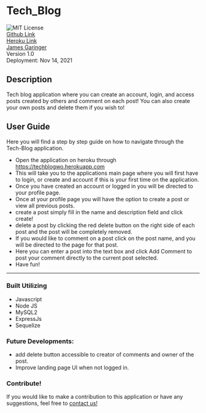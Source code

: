 # Tech_Blog
![MIT License](https://img.shields.io/apm/l/PACK?style=plastic)  
<a href="https://github.com/originator1/Tech_Blog" target="_blank">Github Link</a> \
<a href="https://techblogwo.herokuapp.com" target="_blank">Heroku Link</a> \
[James Garinger](https://github.com/originator1) \
Version 1.0 \
Deployment: Nov 14, 2021 




## Description
  Tech blog application where you can create an account, login, and access posts created by others and comment on each post! You can also create your own posts and delete them if you wish to! 
## User Guide 
<!-- Deployed Link -->
Here you will find a step by step guide on how to navigate through the Tech-Blog application.
- Open the application on heroku through https://techblogwo.herokuapp.com 
- This will take you to the applications main page where you will first have to login, or create and account if this is your first time on the application.
- Once you have created an account or logged in you will be directed to your profile page.
- Once at your profile page you will have the option to create a post or view all previous posts.
- create a post simply fill in the name and description field and click create!
- delete a post by clicking the red delete button on the right side of each post and the post will be completely removed.
- If you would like to comment on a post click on the post name, and you will be directed to the page for that post.
- Here you can enter a post into the text box and click Add Comment to post your comment directly to the current post selected.
- Have fun!

---





### Built Utilizing
- Javascript
- Node JS
- MySQL2
- ExpressJs
- Sequelize





### Future Developments:
- add delete button accessible to creator of comments and owner of the post.
- Improve landing page UI when not logged in.
### Contribute!
If you would like to make a contribution to this application or have any suggestions, feel free to
<a href="mailto:jkggaringer@gmail.com" target="_blank">contact us!</a>